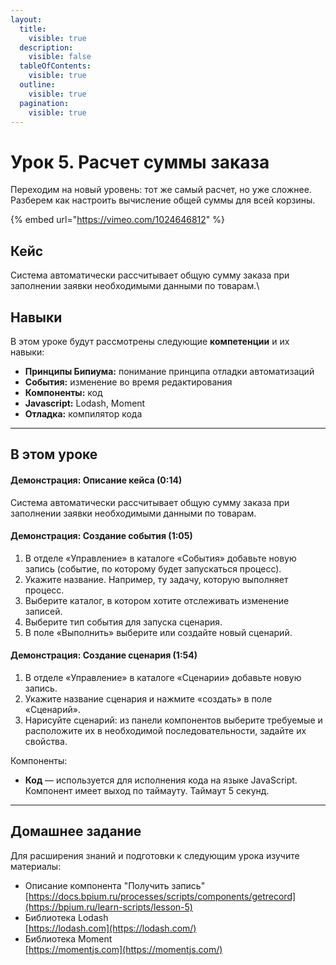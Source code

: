 ```yaml
---
layout:
  title:
    visible: true
  description:
    visible: false
  tableOfContents:
    visible: true
  outline:
    visible: true
  pagination:
    visible: true
---
```


# Урок 5. Расчет суммы заказа

Переходим на новый уровень: тот же самый расчет, но уже сложнее. Разберем как настроить вычисление общей суммы для всей корзины.

{% embed url="https://vimeo.com/1024646812" %}

## Кейс

Система автоматически рассчитывает общую сумму заказа при заполнении заявки необходимыми данными по товарам.\


## Навыки

В этом уроке будут рассмотрены следующие **компетенции** и их навыки:

* **Принципы Бипиума:** понимание принципа отладки автоматизаций
* **События:** изменение во время редактирования
* **Компоненты:** код
* **Javascript:** Lodash, Moment
* **Отладка:** компилятор кода

***

## В этом уроке

#### **Демонстрация: Описание кейса (0:14)**

Система автоматически рассчитывает общую сумму заказа при заполнении заявки необходимыми данными по товарам.

#### **Демонстрация: Создание события (1:05)**

1. В отделе «Управление» в каталоге «События» добавьте новую запись (событие, по которому будет запускаться процесс).
2. Укажите название. Например, ту задачу, которую выполняет процесс.
3. Выберите каталог, в котором хотите отслеживать изменение записей.
4. Выберите тип события для запуска сценария.&#x20;
5. В поле «Выполнить» выберите или создайте новый сценарий.

#### **Демонстрация: Создание сценария (1:54)**

1. В отделе «Управление» в каталоге «Сценарии» добавьте новую запись.
2. Укажите название сценария и нажмите «создать» в поле «Сценарий».
3. Нарисуйте сценарий: из панели компонентов выберите требуемые и расположите их в необходимой последовательности, задайте их свойства.

Компоненты:

* &#x20;**Код** — используется для исполнения кода на языке JavaScript. Компонент имеет выход по таймауту. Таймаут 5 секунд.

***

## Домашнее задание

Для расширения знаний и подготовки к следующим урока изучите материалы:

* Описание компонента "Получить запись"\
  [https://docs.bpium.ru/processes/scripts/components/getrecord](https://bpium.ru/learn-scripts/lesson-5)
* Библиотека Lodash\
  ‍[https://lodash.com](https://lodash.com/)
* Библиотека Moment\
  ‍[https://momentjs.com](https://momentjs.com/)
